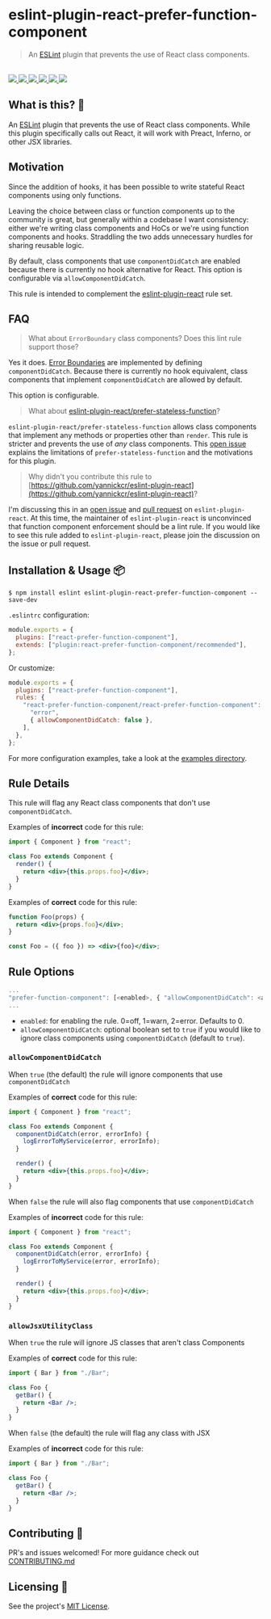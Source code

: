 # eslint-plugin-react-prefer-function-component

<blockquote>An <a href="https://github.com/eslint/eslint">ESLint</a> plugin that prevents the use of React class components.</blockquote>

<br />

<a href="https://www.npmjs.com/package/eslint-plugin-react-prefer-function-component">
  <img src="https://img.shields.io/npm/v/eslint-plugin-react-prefer-function-component.svg">
</a>
<a href="https://github.com/tatethurston/eslint-plugin-react-prefer-function-component/blob/master/LICENSE">
  <img src="https://img.shields.io/npm/l/eslint-plugin-react-prefer-function-component.svg">
</a>
<a href="https://bundlephobia.com/result?p=eslint-plugin-react-prefer-function-component">
  <img src="https://img.shields.io/bundlephobia/minzip/eslint-plugin-react-prefer-function-component">
</a>
<a href="https://www.npmjs.com/package/eslint-plugin-react-prefer-function-component">
  <img src="https://img.shields.io/npm/dy/eslint-plugin-react-prefer-function-component.svg">
</a>
<a href="https://github.com/tatethurston/eslint-plugin-react-prefer-function-component/actions/workflows/ci.yml">
  <img src="https://github.com/tatethurston/eslint-plugin-react-prefer-function-component/actions/workflows/ci.yml/badge.svg">
</a>
<a href="https://codecov.io/gh/tatethurston/eslint-plugin-react-prefer-function-component">
  <img src="https://img.shields.io/codecov/c/github/tatethurston/eslint-plugin-react-prefer-function-component/main.svg?style=flat-square">
</a>

## What is this? 🧐

An [ESLint](https://github.com/eslint/eslint) plugin that prevents the use of React class components. While this plugin specifically calls out React, it will work with Preact, Inferno, or other JSX libraries.

## Motivation

Since the addition of hooks, it has been possible to write stateful React components
using only functions.

Leaving the choice between class or function components up to the community is great, but generally within a codebase I want consistency: either we're writing class components and HoCs or we're using function components and hooks. Straddling the two adds unnecessary hurdles for sharing reusable logic.

By default, class components that use `componentDidCatch` are enabled because there is currently no hook alternative for React. This option is configurable via `allowComponentDidCatch`.

This rule is intended to complement the [eslint-plugin-react](https://github.com/yannickcr/eslint-plugin-react) rule set.

## FAQ

> What about `ErrorBoundary` class components? Does this lint rule support those?

Yes it does. [Error Boundaries](https://reactjs.org/docs/error-boundaries.html) are implemented by defining `componentDidCatch`. Because there is currently no hook equivalent, class components that implement `componentDidCatch` are allowed by default.

This option is configurable.

> What about [eslint-plugin-react/prefer-stateless-function](https://github.com/yannickcr/eslint-plugin-react/blob/master/docs/rules/prefer-stateless-function.md)?

`eslint-plugin-react/prefer-stateless-function` allows class components that implement any methods or properties other than `render`. This rule is stricter and prevents the use of _any_ class components. This [open issue](https://github.com/jsx-eslint/eslint-plugin-react/issues/2860) explains the limitations of `prefer-stateless-function` and the motivations for this plugin.

> Why didn't you contribute this rule to [https://github.com/yannickcr/eslint-plugin-react](https://github.com/yannickcr/eslint-plugin-react)?

I'm discussing this in an [open issue](https://github.com/yannickcr/eslint-plugin-react/issues/2860#issuecomment-819784530) and [pull request](https://github.com/yannickcr/eslint-plugin-react/pull/3040) on `eslint-plugin-react`. At this time, the maintainer of `eslint-plugin-react` is unconvinced that function component enforcement should be a lint rule. If you would like to see this rule added to `eslint-plugin-react`, please join the discussion on the issue or pull request.

## Installation & Usage 📦

```
$ npm install eslint eslint-plugin-react-prefer-function-component --save-dev
```

`.eslintrc` configuration:

```js
module.exports = {
  plugins: ["react-prefer-function-component"],
  extends: ["plugin:react-prefer-function-component/recommended"],
};
```

Or customize:

```js
module.exports = {
  plugins: ["react-prefer-function-component"],
  rules: {
    "react-prefer-function-component/react-prefer-function-component": [
      "error",
      { allowComponentDidCatch: false },
    ],
  },
};
```

For more configuration examples, take a look at the [examples directory](https://github.com/tatethurston/eslint-plugin-react-prefer-function-component/tree/main/examples).

## Rule Details

This rule will flag any React class components that don't use `componentDidCatch`.

Examples of **incorrect** code for this rule:

```jsx
import { Component } from "react";

class Foo extends Component {
  render() {
    return <div>{this.props.foo}</div>;
  }
}
```

Examples of **correct** code for this rule:

```jsx
function Foo(props) {
  return <div>{props.foo}</div>;
}
```

```jsx
const Foo = ({ foo }) => <div>{foo}</div>;
```

## Rule Options

```js
...
"prefer-function-component": [<enabled>, { "allowComponentDidCatch": <allowComponentDidCatch> }]
...
```

- `enabled`: for enabling the rule. 0=off, 1=warn, 2=error. Defaults to 0.
- `allowComponentDidCatch`: optional boolean set to `true` if you would like to ignore class components using `componentDidCatch` (default to `true`).

### `allowComponentDidCatch`

When `true` (the default) the rule will ignore components that use `componentDidCatch`

Examples of **correct** code for this rule:

```jsx
import { Component } from "react";

class Foo extends Component {
  componentDidCatch(error, errorInfo) {
    logErrorToMyService(error, errorInfo);
  }

  render() {
    return <div>{this.props.foo}</div>;
  }
}
```

When `false` the rule will also flag components that use `componentDidCatch`

Examples of **incorrect** code for this rule:

```jsx
import { Component } from "react";

class Foo extends Component {
  componentDidCatch(error, errorInfo) {
    logErrorToMyService(error, errorInfo);
  }

  render() {
    return <div>{this.props.foo}</div>;
  }
}
```

### `allowJsxUtilityClass`

When `true` the rule will ignore JS classes that aren't class Components

Examples of **correct** code for this rule:

```jsx
import { Bar } from "./Bar";

class Foo {
  getBar() {
    return <Bar />;
  }
}
```

When `false` (the default) the rule will flag any class with JSX

Examples of **incorrect** code for this rule:

```jsx
import { Bar } from "./Bar";

class Foo {
  getBar() {
    return <Bar />;
  }
}
```

## Contributing 👫

PR's and issues welcomed! For more guidance check out [CONTRIBUTING.md](https://github.com/tatethurston/eslint-plugin-react-prefer-function-component/blob/master/CONTRIBUTING.md)

## Licensing 📃

See the project's [MIT License](https://github.com/tatethurston/eslint-plugin-react-prefer-function-component/blob/master/LICENSE).
